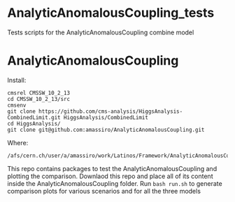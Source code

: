 # AnalyticAnomalousCoupling_tests
Tests scripts for the AnalyticAnomalousCoupling combine model

# AnalyticAnomalousCoupling

Install:

    cmsrel CMSSW_10_2_13
    cd CMSSW_10_2_13/src
    cmsenv
    git clone https://github.com/cms-analysis/HiggsAnalysis-CombinedLimit.git HiggsAnalysis/CombinedLimit
    cd HiggsAnalysis/
    git clone git@github.com:amassiro/AnalyticAnomalousCoupling.git
 
Where:

    /afs/cern.ch/user/a/amassiro/work/Latinos/Framework/AnalyticAnomalousCoupling/CMSSW_10_2_13/src/HiggsAnalysis/AnalyticAnomalousCoupling
    

    
This repo contains packages to test the AnalyticAnomalousCoupling and plotting the comparison.
Downlaod this repo and place all of its content inside the AnalyticAnomalousCoupling folder.
Run `bash run.sh` to generate comparison plots for various scenarios and for all the three models
